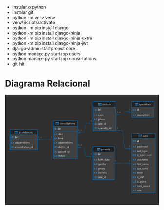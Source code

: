 - instalar o python
- instalar git
- python -m venv venv
- venv\Scripts\activate
- python -m pip install django
- python -m pip install django-ninja
- python -m pip install django-ninja-extra
- python -m pip install django-ninja-jwt
- django-admin startproject core .
- python manage.py startapp users
- python manage.py startapp consultations
- git init

# Diagrama Relacional
<img src="image.png" alt="Diagrama Relacional">